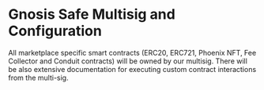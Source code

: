 # Gnosis Safe Multisig and Configuration

All marketplace specific smart contracts (ERC20, ERC721, Phoenix NFT, Fee Collector and Conduit contracts) will be owned by our multisig. There will be also extensive documentation for executing custom contract interactions from the multi-sig.&#x20;
